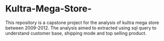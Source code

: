 # Kultra-Mega-Store-
This repository is a capstone project for the analysis of kultra mega store between 2009-2012. The analysis aimed to extracted using  sql query to understand customer base, shipping mode and top selling product.
